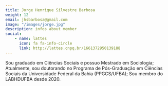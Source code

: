 ```yaml
---
title: Jorge Henrique Silvestre Barbosa
weight: 12
email: jhsbarbosa@gmail.com
image: "/images/jorge.jpg"
description: infos about member
social:
    - name: lattes
      icon: fa fa-info-circle
      link: http://lattes.cnpq.br/1661372950139188
---
```


Sou graduado em Ciências Sociais e possuo Mestrado em Sociologia; Atualmente, sou doutorando no Programa de Pós-Graduação em Ciências Sociais da Universidade Federal da Bahia (PPGCS/UFBA); Sou membro do LABHDUFBA desde 2020.
